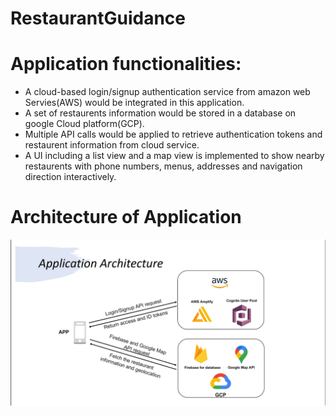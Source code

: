 # RestaurantGuidance

# Application functionalities:
* A cloud-based login/signup authentication service from amazon web Servies(AWS) would be integrated in this application.
* A set of restaurents information would be stored in a database on google Cloud platform(GCP).
* Multiple API calls would be applied to retrieve authentication tokens and restaurent information from cloud service.
* A UI including a list view and a map view is implemented to show nearby restaurents with phone numbers, menus, addresses and navigation direction interactively.

# Architecture of Application
![](Capture.JPG)

